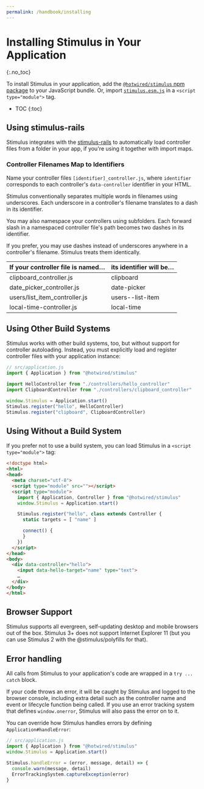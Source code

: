 ```yaml
---
permalink: /handbook/installing
---
```


# Installing Stimulus in Your Application
{:.no_toc}

To install Stimulus in your application, add the [`@hotwired/stimulus` npm package](https://www.npmjs.com/package/@hotwired/stimulus) to your JavaScript bundle. Or, import [`stimulus.esm.js`](https://unpkg.com/@hotwired/stimulus/dist/stimulus.js) in a `<script type="module">` tag.

* TOC
{:toc}

## Using stimulus-rails

Stimulus integrates with the [stimulus-rails](https://github.com/hotwired/stimulus-rails) to automatically load controller files from a folder in your app, if you're using it together with import maps.

### Controller Filenames Map to Identifiers

Name your controller files `[identifier]_controller.js`, where `identifier` corresponds to each controller's `data-controller` identifier in your HTML.

Stimulus conventionally separates multiple words in filenames using underscores. Each underscore in a controller's filename translates to a dash in its identifier.

You may also namespace your controllers using subfolders. Each forward slash in a namespaced controller file's path becomes two dashes in its identifier.

If you prefer, you may use dashes instead of underscores anywhere in a controller's filename. Stimulus treats them identically.

If your controller file is named… | its identifier will be…
--------------------------------- | -----------------------
clipboard_controller.js           | clipboard
date_picker_controller.js         | date-picker
users/list_item_controller.js     | users\-\-list-item
local-time-controller.js          | local-time

## Using Other Build Systems

Stimulus works with other build systems, too, but without support for controller autoloading. Instead, you must explicitly load and register controller files with your application instance:

```js
// src/application.js
import { Application } from "@hotwired/stimulus"

import HelloController from "./controllers/hello_controller"
import ClipboardController from "./controllers/clipboard_controller"

window.Stimulus = Application.start()
Stimulus.register("hello", HelloController)
Stimulus.register("clipboard", ClipboardController)
```

## Using Without a Build System

If you prefer not to use a build system, you can load Stimulus in a `<script type="module">` tag:

```html
<!doctype html>
<html>
<head>
  <meta charset="utf-8">
  <script type="module" src=""></script>
  <script type="module">
    import { Application, Controller } from "@hotwired/stimulus"
    window.Stimulus = Application.start()

    Stimulus.register("hello", class extends Controller {
      static targets = [ "name" ]

      connect() {
      }
    })
  </script>
</head>
<body>
  <div data-controller="hello">
    <input data-hello-target="name" type="text">
    …
  </div>
</body>
</html>
```

## Browser Support

Stimulus supports all evergreen, self-updating desktop and mobile browsers out of the box. Stimulus 3+ does not support Internet Explorer 11 (but you can use Stimulus 2 with the @stimulus/polyfills for that).


## Error handling

All calls from Stimulus to your application's code are wrapped in a `try ... catch` block.

If your code throws an error, it will be caught by Stimulus and logged to the browser console, including extra detail such as the controller name and event or lifecycle function being called. If you use an error tracking system that defines `window.onerror`, Stimulus will also pass the error on to it.

You can override how Stimulus handles errors by defining `Application#handleError`:

```js
// src/application.js
import { Application } from "@hotwired/stimulus"
window.Stimulus = Application.start()

Stimulus.handleError = (error, message, detail) => {
  console.warn(message, detail)
  ErrorTrackingSystem.captureException(error)
}
```
